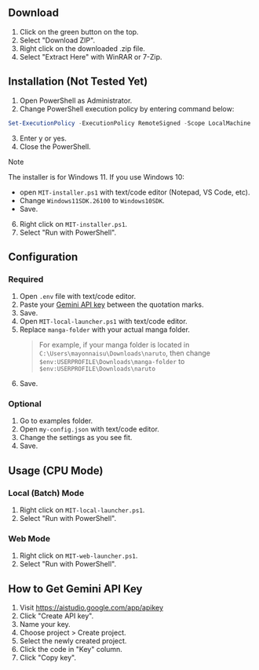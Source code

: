 ## Download
1. Click on the green button on the top.
2. Select "Download ZIP".
3. Right click on the downloaded .zip file.
4. Select "Extract Here" with WinRAR or 7-Zip.

## Installation (Not Tested Yet)
1. Open PowerShell as Administrator.
2. Change PowerShell execution policy by entering command below:
```powershell
Set-ExecutionPolicy -ExecutionPolicy RemoteSigned -Scope LocalMachine
```
3. Enter y or yes.
4. Close the PowerShell.
> [!NOTE]
> The installer is for Windows 11. If you use Windows 10:
> - open `MIT-installer.ps1` with text/code editor (Notepad, VS Code, etc).
> - Change `Windows11SDK.26100` to `Windows10SDK`.
> - Save.
6. Right click on `MIT-installer.ps1`.
7. Select "Run with PowerShell".

## Configuration
### Required
1. Open `.env` file with text/code editor.
2. Paste your [Gemini API key]() between the quotation marks.
3. Save.
4. Open `MIT-local-launcher.ps1` with text/code editor.
5. Replace `manga-folder` with your actual manga folder.
    > For example, if your manga folder is located in `C:\Users\mayonnaisu\Downloads\naruto`, then change `$env:USERPROFILE\Downloads\manga-folder` to `$env:USERPROFILE\Downloads\naruto`
6. Save.

### Optional
1. Go to examples folder.
2. Open `my-config.json` with text/code editor.
3. Change the settings as you see fit.
4. Save.

## Usage (CPU Mode)
### Local (Batch) Mode
1. Right click on `MIT-local-launcher.ps1`.
2. Select "Run with PowerShell".

### Web Mode
1. Right click on `MIT-web-launcher.ps1`.
2. Select "Run with PowerShell".

## How to Get Gemini API Key
1. Visit https://aistudio.google.com/app/apikey
2. Click "Create API key".
3. Name your key.
4. Choose project > Create project.
5. Select the newly created project.
6. Click the code in "Key" column.
7. Click "Copy key".
